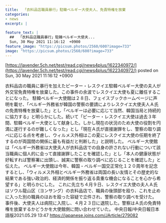 ```yaml
---
title:  「衣料品店職員暴行」駐韓ベルギー大使夫人、免責特権を放棄  
categories:
- news
excerpt: |
  
feature_text: |
  ##  「衣料品店職員暴行」駐韓ベルギー大使夫...
  Sun, 30 May 2021 11:16:12  +0900
feature_image: "https://picsum.photos/2560/600?image=733"
image: "https://picsum.photos/2560/600?image=733"
---
```


[https://lavender.5ch.net/test/read.cgi/news4plus/1622340972/](https://lavender.5ch.net/test/read.cgi/news4plus/1622340972/)
posted on Sun, 30 May 2021 11:16:12  +0900

<!--more-->

衣料品店の職員に暴行を加えたピーター・レスクイエ駐韓ベルギー大使の夫人が外交官免責特権を放棄した。この事件の余波でレスクイエ大使も夏に離任することになった。 駐韓ベルギー大使館は２８日、フェイスブックホームページに声明を載せ、「ベルギー外務省が韓国の警察の要請によりレスクイエ大使夫人Ａ氏の免責特権を放棄した」とし「ベルギーは必要に応じて当然、韓国当局と持続的に協力する」と明らかにした。続いて「ピーター・レスクイエ大使は過去３年間、駐韓ベルギー大使として献身した。しかし現在の状況のため大使の役割を円満に遂行するのが難しくなった」とし「現在Ａ氏が直接謝罪をし、警察の取り調べに応じる点を考慮し、ウィルメス外相はこの夏にレスクイエ大使の任期を終了するのが両国間の関係に最も有益だと判断した」と説明した。 ベルギー大使館は「ベルギー外務省は大使夫人が衣料品店での自身の許されない行動について該当職員に個人的に会って直接謝罪したことを確認した」とし「本人の健康状態が好転すれば警察署に出頭し、誠実に警察の取り調べに応じることを確認した」と伝えた。 ベルギー大使館は今年、韓国・ベルギー国交正常化１２０周年を記念するとし、「ウィルメス外相とベルギー外務省は両国の長い友情とその歴史的な結果である強い政治的、経済的関係を振り返る貴重な機会になることを心から希望する」と明らかにした。 これに先立ち４月９日、レスクイエ大使の夫人Ａ氏はソウル龍山区（ヨンサング）の衣料品店で、職員の後頭部を殴り、これを止めに入った別の職員のほおを殴った容疑で立件され、警察の取り調べを受けた。事件後、大使夫人は病院に入院し、４月２３日に退院した。警察はＡ氏の免責特権を放棄するかどうかを大使館側に問い合わせていた。 中央日報/中央日報日本語版2021.05.29 13:47 https://japanese.joins.com/JArticle/279082
